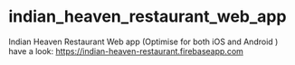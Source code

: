 # indian_heaven_restaurant_web_app
Indian Heaven Restaurant Web app (Optimise for both iOS and Android )
have a look:
https://indian-heaven-restaurant.firebaseapp.com
